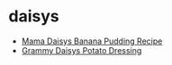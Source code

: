 # daisys

 * [Mama Daisys Banana Pudding Recipe](../index/m/mama-daisys-banana-pudding-recipe.json)
 * [Grammy Daisys Potato Dressing](../index/g/grammy-daisys-potato-dressing.json)
